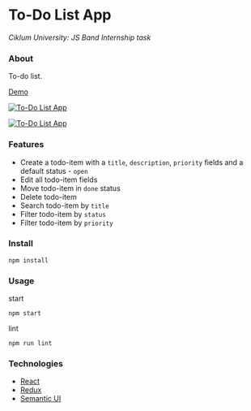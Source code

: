 # To-Do List App

_Ciklum University: JS Band Internship task_

### About

To-do list.

[Demo](https://ermondel.github.io/todo-app-task/)

[![To-Do List App](https://github.com/ermondel/wiki/blob/master/screens/task-todo-app.png)](https://ermondel.github.io/todo-app-task/)

[![To-Do List App](https://github.com/ermondel/wiki/blob/master/screens/todo-app-task_smartphone.jpg)](https://ermondel.github.io/todo-app-task/)

### Features

- Create a todo-item with a `title`, `description`, `priority` fields and a default status - `open`
- Edit all todo-item fields
- Move todo-item in `done` status
- Delete todo-item
- Search todo-item by `title`
- Filter todo-item by `status`
- Filter todo-item by `priority`

### Install

```
npm install
```

### Usage

start

```
npm start
```

lint

```
npm run lint
```

### Technologies

- [React](https://reactjs.org)
- [Redux](https://redux.js.org)
- [Semantic UI](https://semantic-ui.com)
